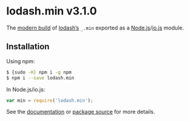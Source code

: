 # lodash.min v3.1.0

The [modern build](https://github.com/lodash/lodash/wiki/Build-Differences) of [lodash’s](https://lodash.com/) `_.min` exported as a [Node.js](http://nodejs.org/)/[io.js](https://iojs.org/) module.

## Installation

Using npm:

```bash
$ {sudo -H} npm i -g npm
$ npm i --save lodash.min
```

In Node.js/io.js:

```js
var min = require('lodash.min');
```

See the [documentation](https://lodash.com/docs#min) or [package source](https://github.com/lodash/lodash/blob/3.1.0-npm-packages/lodash.min) for more details.
